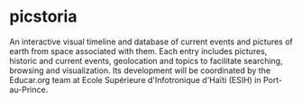 picstoria
=========

An interactive visual timeline and database of current events and pictures of earth from space associated with them. Each entry includes pictures, historic and current events, geolocation and topics to facilitate searching, browsing and visualization. Its development will be coordinated by the Educar.org team at Ecole Supérieure d'Infotronique d'Haïti (ESIH) in Port-au-Prince.